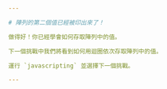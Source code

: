 ```yaml
---

# 陣列的第二個值已經被印出來了！

做得好！你已經學會如何存取陣列中的值。

下一個挑戰中我們將看到如何用迴圈依次存取陣列中的值。

運行 `javascripting` 並選擇下一個挑戰。

---
```

